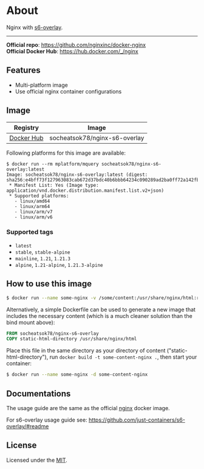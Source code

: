 # About

Nginx with [s6-overlay](https://github.com/just-containers/s6-overlay).

---

**Official repo**: https://github.com/nginxinc/docker-nginx  
**Official Docker Hub**: https://hub.docker.com/_/nginx

## Features

- Multi-platform image
- Use official nginx container configurations

## Image

| Registry                                                             | Image                         |
| -------------------------------------------------------------------- | ----------------------------- |
| [Docker Hub](https://hub.docker.com/r/socheatsok78/nginx-s6-overlay) | socheatsok78/nginx-s6-overlay |

Following platforms for this image are available:

```
$ docker run --rm mplatform/mquery socheatsok78/nginx-s6-overlay:latest
Image: socheatsok78/nginx-s6-overlay:latest (digest: sha256:e4bff73f127963083cab672d37bdc40b6bbb64234c090289ad2ba0ff72a142fb)
 * Manifest List: Yes (Image type: application/vnd.docker.distribution.manifest.list.v2+json)
 * Supported platforms:
   - linux/amd64
   - linux/arm64
   - linux/arm/v7
   - linux/arm/v6
```

### Supported tags

- `latest`
- `stable`, `stable-alpine`
- `mainline`, `1.21`, `1.21.3`
- `alpine`, `1.21-alpine`, `1.21.3-alpine`


## How to use this image

```sh
$ docker run --name some-nginx -v /some/content:/usr/share/nginx/html:ro -d socheatsok78/nginx-s6-overlay
```

Alternatively, a simple Dockerfile can be used to generate a new image that includes the necessary content (which is a much cleaner solution than the bind mount above):

```Dockerfile
FROM socheatsok78/nginx-s6-overlay
COPY static-html-directory /usr/share/nginx/html
```

Place this file in the same directory as your directory of content ("static-html-directory"), run `docker build -t some-content-nginx .`, then start your container:

```sh
$ docker run --name some-nginx -d some-content-nginx
```

## Documentations

The usage guide are the same as the official [nginx](https://hub.docker.com/_/nginx) docker image.

For s6-overlay usage guide see: https://github.com/just-containers/s6-overlay/#readme

## License
Licensed under the [MIT](LICENSE).
